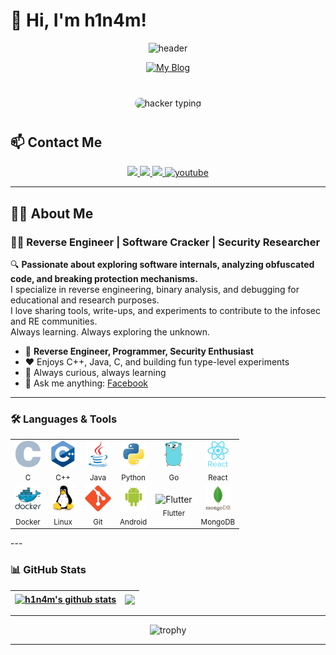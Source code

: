 # 👋 Hi, I'm h1n4m!

<!-- Banner -->
<p align="center">
  <img src="https://capsule-render.vercel.app/api?type=waving&color=0:232526,100:6a11cb&height=220&section=header&text=h1n4mx0&fontSize=50&fontAlign=50&fontColor=ffffff&fontAlignY=40&desc=Reverse%20Engineer%20%7C%20Security%20Researcher&descAlign=50&descSize=22&font=Fira+Code" alt="header"/>
</p>
<p align="center">
  <a href="https://h1n4mx0.github.io" target="_blank">
    <img src="https://img.shields.io/badge/My%20Blog-6A11CB?style=for-the-badge&logo=githubpages&logoColor=white" alt="My Blog"/>
  </a>
</p>

<div align="center" style="margin: 40px 0;">
  <img 
    src="https://media.giphy.com/media/qgQUggAC3Pfv687qPC/giphy.gif" 
    alt="hacker typing" 
    style="max-width: 100%; height: auto; margin: 0 10px; border-radius: 10px;"
  />
</div>

## 📫 Contact Me 

<p align="center">
  <a href="https://web.facebook.com/profile.php?id=100026147535753">
    <img src="https://img.shields.io/badge/Facebook-1877F2?style=for-the-badge&logo=facebook&logoColor=white"/>
  </a>
  <a href="mailto:pducminh178@gmail.com">
    <img src="https://img.shields.io/badge/Gmail-D14836?style=for-the-badge&logo=gmail&logoColor=white"/>
  </a>
  <a href="https://github.com/h1n4mx0">
    <img src="https://img.shields.io/badge/GitHub-232526?style=for-the-badge&logo=github&logoColor=white"/>
  </a>
  <a target="_blank" href="https://www.youtube.com/@coderlowtech0602" style="display: inline-block;"><img src="https://img.shields.io/badge/youtube-logo?style=for-the-badge&logo=youtube&logoColor=white&color=%23cc0000" alt="youtube" /></a>
</p>

---

## 🧑‍💼 About Me

### 👨‍💻 Reverse Engineer | Software Cracker | Security Researcher

🔍 **Passionate about exploring software internals, analyzing obfuscated code, and breaking protection mechanisms.**  
I specialize in reverse engineering, binary analysis, and debugging for educational and research purposes.  
I love sharing tools, write-ups, and experiments to contribute to the infosec and RE communities.  
Always learning. Always exploring the unknown.

- 💼 **Reverse Engineer, Programmer, Security Enthusiast**
- ❤️ Enjoys C++, Java, C, and building fun type-level experiments
- 🧠 Always curious, always learning
- 💬 Ask me anything: [Facebook](https://web.facebook.com/profile.php?id=100026147535753)

---

### 🛠️ Languages & Tools

<div align="center">

<table>
  <tr>
    <td align="center">
      <img src="https://raw.githubusercontent.com/devicons/devicon/master/icons/c/c-original.svg" width="42" height="42" alt="C"/><br/><sub>C</sub>
    </td>
    <td align="center">
      <img src="https://raw.githubusercontent.com/devicons/devicon/master/icons/cplusplus/cplusplus-original.svg" width="42" height="42" alt="C++"/><br/><sub>C++</sub>
    </td>
    <td align="center">
      <img src="https://raw.githubusercontent.com/devicons/devicon/master/icons/java/java-original.svg" width="42" height="42" alt="Java"/><br/><sub>Java</sub>
    </td>
    <td align="center">
      <img src="https://raw.githubusercontent.com/devicons/devicon/master/icons/python/python-original.svg" width="42" height="42" alt="Python"/><br/><sub>Python</sub>
    </td>
    <td align="center">
      <img src="https://raw.githubusercontent.com/devicons/devicon/master/icons/go/go-original.svg" width="42" height="42" alt="Go"/><br/><sub>Go</sub>
    </td>
    <td align="center">
      <img src="https://raw.githubusercontent.com/devicons/devicon/master/icons/react/react-original-wordmark.svg" width="42" height="42" alt="React"/><br/><sub>React</sub>
    </td>
  </tr>
  <tr>
    <td align="center">
      <img src="https://raw.githubusercontent.com/devicons/devicon/master/icons/docker/docker-original-wordmark.svg" width="42" height="42" alt="Docker"/><br/><sub>Docker</sub>
    </td>
    <td align="center">
      <img src="https://raw.githubusercontent.com/devicons/devicon/master/icons/linux/linux-original.svg" width="42" height="42" alt="Linux"/><br/><sub>Linux</sub>
    </td>
    <td align="center">
      <img src="https://raw.githubusercontent.com/devicons/devicon/master/icons/git/git-original.svg" width="42" height="42" alt="Git"/><br/><sub>Git</sub>
    </td>
    <td align="center">
      <img src="https://raw.githubusercontent.com/devicons/devicon/master/icons/android/android-original-wordmark.svg" width="42" height="42" alt="Android"/><br/><sub>Android</sub>
    </td>
    <td align="center">
      <img src="https://www.vectorlogo.zone/logos/flutterio/flutterio-icon.svg" width="42" height="42" alt="Flutter"/><br/><sub>Flutter</sub>
    </td>
    <td align="center">
      <img src="https://raw.githubusercontent.com/devicons/devicon/master/icons/mongodb/mongodb-original-wordmark.svg" width="42" height="42" alt="MongoDB"/><br/><sub>MongoDB</sub>
    </td>
  </tr>
</table>

</div>
---

### 📊 GitHub Stats

| <a href="https://github.com/h1n4mx0/github-readme-stats"><img align="center" src="https://github-readme-stats.vercel.app/api?username=h1n4mx0&show_icons=true&theme=radical&hide_border=true" alt="h1n4m's github stats" /></a> | <a href="https://github.com/h1n4mx0/github-readme-stats"><img align="center" src="https://github-readme-stats.vercel.app/api/top-langs/?username=h1n4mx0&layout=compact&theme=radical&hide_border=true" /></a> |
| ------------------------------------------------------------------------------------------------------------------------------------------------------------------------------------------------------------------------------------ | ---------------------------------------------------------------------------------------------------------------------------------------------------------------------------------------------------------------- |

---

<p align="center">
  <img src="https://github-profile-trophy.vercel.app/?username=h1n4mx0&theme=radical&no-frame=true&column=7" alt="trophy"/>
</p>

---

